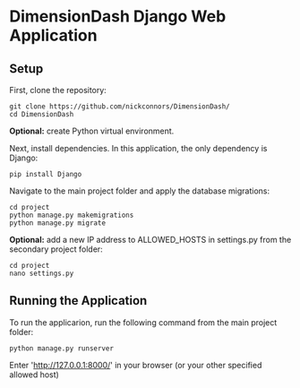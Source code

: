 # DimensionDash Django Web Application

## Setup
First, clone the repository:
```
git clone https://github.com/nickconnors/DimensionDash/
cd DimensionDash
```

**Optional:** create Python virtual environment.

Next, install dependencies. In this application, the only dependency is Django:
```
pip install Django
```

Navigate to the main project folder and apply the database migrations:
```
cd project
python manage.py makemigrations
python manage.py migrate
```

**Optional:** add a new IP address to ALLOWED_HOSTS in settings.py from the secondary project folder:
```
cd project
nano settings.py
```

## Running the Application
To run the applicarion, run the following command from the main project folder:
```
python manage.py runserver
```

Enter 'http://127.0.0.1:8000/' in your browser (or your other specified allowed host)
